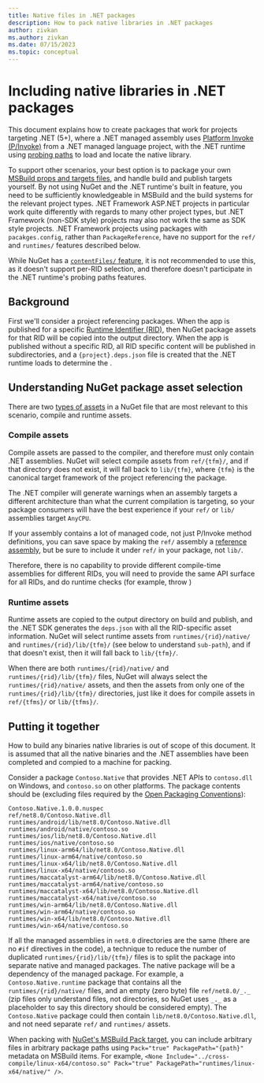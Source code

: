 ```yaml
---
title: Native files in .NET packages
description: How to pack native libraries in .NET packages
author: zivkan
ms.author: zivkan
ms.date: 07/15/2023
ms.topic: conceptual
---
```


# Including native libraries in .NET packages

This document explains how to create packages that work for projects targeting .NET (5+), where a .NET managed assembly uses [Platform Invoke (P/Invoke)](/dotnet/standard/native-interop/pinvoke) from a .NET managed language project, with the .NET runtime using [probing paths](/dotnet/core/dependency-loading/default-probing) to load and locate the native library.

To support other scenarios, your best option is to package your own [MSBuild props and targets files](../concepts/MSBuild-props-and-targets.md), and handle build and publish targets yourself.
By not using NuGet and the .NET runtime's built in feature,  you need to be sufficiently knowledgeable in MSBuild and the build systems for the relevant project types.
.NET Framework ASP.NET projects in particular work quite differently with regards to many other project types, but .NET Framework (non-SDK style) projects may also not work the same as SDK style projects.
.NET Framework projects using packages with `pacakges.config`, rather than `PackageReference`, have no support for the `ref/` and `runtimes/` features described below.

While NuGet has a [`contentFiles/` feature](../reference/msbuild-targets#including-content-in-a-package), it is not recommended to use this, as it doesn't support per-RID selection, and therefore doesn't participate in the .NET runtime's probing paths features.

## Background

First we'll consider a project referencing packages.
When the app is published for a specific [Runtime Identifier (RID)](/dotnet/core/rid-catalog), then NuGet package assets for that RID will be copied into the output directory.
When the app is published without a specific RID, all RID specific content will be published in subdirectories, and a `{project}.deps.json` file is created that the .NET runtime loads to determine the .

## Understanding NuGet package asset selection

There are two [types of assets](../consume-packages/Package-References-in-Project-Files.md#controlling-dependency-assets) in a NuGet file that are most relevant to this scenario, compile and runtime assets.

### Compile assets

Compile assets are passed to the compiler, and therefore must only contain .NET assemblies.
NuGet will select compile assets from `ref/{tfm}/`, and if that directory does not exist, it will fall back to `lib/{tfm}`, where `{tfm}` is the canonical target framework of the project referencing the package.

The .NET compiler will generate warnings when an assembly targets a different architecture than what the current compilation is targeting, so your package consumers will have the best experience if your `ref/` or `lib/` assemblies target `AnyCPU`.

If your assembly contains a lot of managed code, not just P/Invoke method definitions, you can save space by making the `ref/` assembly a [reference assembly](/dotnet/standard/assembly/reference-assemblies#generating-reference-assemblies), but be sure to include it under `ref/` in your package, not `lib/`.

Therefore, there is no capability to provide different compile-time assemblies for different RIDs, you will need to provide the same API surface for all RIDs, and do runtime checks (for example, throw )

### Runtime assets

Runtime assets are copied to the output directory on build and publish, and the .NET SDK generates the `deps.json` with all the RID-specific asset information.
NuGet will select runtime assets from `runtimes/{rid}/native/` and `runtimes/{rid}/lib/{tfm}/` (see below to understand `sub-path`), and if that doesn't exist, then it will fall back to `lib/{tfm}/`.

When there are both `runtimes/{rid}/native/` and `runtimes/{rid}/lib/{tfm}/` files, NuGet will always select the `runtimes/{rid}/native/` assets, and then the assets from only one of the `runtimes/{rid}/lib/{tfm}/` directories, just like it does for compile assets in `ref/{tfms}/` or `lib/{tfms}/`.

## Putting it together

How to build any binaries native libraries is out of scope of this document.
It is assumed that all the native binaries and the .NET assemblies have been completed and compied to a machine for packing.

Consider a package `Contoso.Native` that provides .NET APIs to `contoso.dll` on Windows, and `contoso.so` on other platforms.
The package contents should be (excluding files required by the [Open Packaging Conventions](https://en.wikipedia.org/wiki/Open_Packaging_Conventions)):

```text
Contoso.Native.1.0.0.nuspec
ref/net8.0/Contoso.Native.dll
runtimes/android/lib/net8.0/Contoso.Native.dll
runtimes/android/native/contoso.so
runtimes/ios/lib/net8.0/Contoso.Native.dll
runtimes/ios/native/contoso.so
runtimes/linux-arm64/lib/net8.0/Contoso.Native.dll
runtimes/linux-arm64/native/contoso.so
runtimes/linux-x64/lib/net8.0/Contoso.Native.dll
runtimes/linux-x64/native/contoso.so
runtimes/maccatalyst-arm64/lib/net8.0/Contoso.Native.dll
runtimes/maccatalyst-arm64/native/contoso.so
runtimes/maccatalyst-x64/lib/net8.0/Contoso.Native.dll
runtimes/maccatalyst-x64/native/contoso.so
runtimes/win-arm64/lib/net8.0/Contoso.Native.dll
runtimes/win-arm64/native/contoso.so
runtimes/win-x64/lib/net8.0/Contoso.Native.dll
runtimes/win-x64/native/contoso.so
```

If all the managed assemblies in `net8.0` directories are the same (there are no `#if` directives in the code), a technique to reduce the number of duplicated `runtimes/{rid}/lib/{tfm}/` files is to split the package into separate native and managed packages.
The native package will be a dependency of the managed package.
For example, a `Contoso.Native.runtime` package that contains all the `runtimes/{rid}/native/` files, and an empty (zero byte) file `ref/net8.0/_._` (zip files only understand files, not directories, so NuGet uses `_._` as a placeholder to say this directory should be considered empty).
The `Contoso.Native` package could then contain `lib/net8.0/Contoso.Native.dll`, and not need separate `ref/` and `runtimes/` assets.

When packing with [NuGet's MSBuild Pack target](../reference/msbuild-targets.md#pack-target), you can include arbitrary files in arbitrary package paths using `Pack="true" PackagePath="{path}"` metadata on MSBuild items.
For example, `<None Include="../cross-compile/linux-x64/contoso.so" Pack="true" PackagePath="runtimes/linux-x64/native/" />`.
